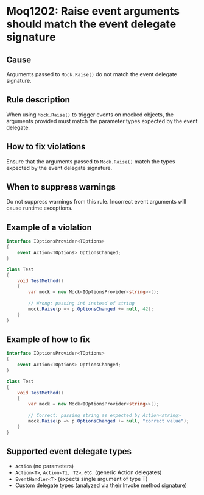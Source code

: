 # Moq1202: Raise event arguments should match the event delegate signature

## Cause

Arguments passed to `Mock.Raise()` do not match the event delegate signature.

## Rule description

When using `Mock.Raise()` to trigger events on mocked objects, the arguments provided must match the parameter types expected by the event delegate.

## How to fix violations

Ensure that the arguments passed to `Mock.Raise()` match the types expected by the event delegate signature.

## When to suppress warnings

Do not suppress warnings from this rule. Incorrect event arguments will cause runtime exceptions.

## Example of a violation

```csharp
interface IOptionsProvider<TOptions>
{
    event Action<TOptions> OptionsChanged;
}

class Test
{
    void TestMethod()
    {
        var mock = new Mock<IOptionsProvider<string>>();
        
        // Wrong: passing int instead of string
        mock.Raise(p => p.OptionsChanged += null, 42);
    }
}
```

## Example of how to fix

```csharp
interface IOptionsProvider<TOptions>
{
    event Action<TOptions> OptionsChanged;
}

class Test
{
    void TestMethod()
    {
        var mock = new Mock<IOptionsProvider<string>>();
        
        // Correct: passing string as expected by Action<string>
        mock.Raise(p => p.OptionsChanged += null, "correct value");
    }
}
```

## Supported event delegate types

- `Action` (no parameters)
- `Action<T>`, `Action<T1, T2>`, etc. (generic Action delegates)
- `EventHandler<T>` (expects single argument of type T)
- Custom delegate types (analyzed via their Invoke method signature)